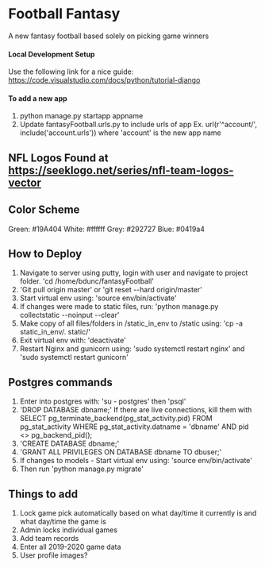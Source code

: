 # Football Fantasy
A new fantasy football based solely on picking game winners

#### Local Development Setup
  Use the following link for a nice guide: https://code.visualstudio.com/docs/python/tutorial-django

#### To add a new app
1. python manage.py startapp appname
2. Update fantasyFootball.urls.py to include urls of app
    Ex. url(r'^account/', include('account.urls')) where 'account' is the new app name

## NFL Logos Found at https://seeklogo.net/series/nfl-team-logos-vector

## Color Scheme
Green: #19A404
White: #ffffff
Grey: #292727
Blue: #0419a4

## How to Deploy
1. Navigate to server using putty, login with user and navigate to project folder.
  'cd /home/bdunc/fantasyFootball'
2. 'Git pull origin master' or 'git reset --hard origin/master'
3. Start virtual env using: 'source env/bin/activate'
4. If changes were made to static files, run: 'python manage.py collectstatic --noinput --clear'
5.  Make copy of all files/folders in /static_in_env to /static using: 'cp -a static_in_env/. static/'
6. Exit virtual env with: 'deactivate'
7. Restart Nginx and gunicorn using:  'sudo systemctl restart nginx' and 'sudo systemctl restart gunicorn'

## Postgres commands
1. Enter into postgres with: 'su - postgres' then 'psql'
2. 'DROP DATABASE dbname;' If there are live connections, kill them with
    SELECT pg_terminate_backend(pg_stat_activity.pid)
    FROM pg_stat_activity
    WHERE pg_stat_activity.datname = 'dbname'
    AND pid <> pg_backend_pid();
3. 'CREATE DATABASE dbname;'
4. 'GRANT ALL PRIVILEGES ON DATABASE dbname TO dbuser;'
5. If changes to models - Start virtual env using: 'source env/bin/activate'
6. Then run 'python manage.py migrate'

 ## Things to add
 1. Lock game pick automatically based on what day/time it currently is and what day/time the game is
 2. Admin locks individual games
 3. Add team records
 4. Enter all 2019-2020 game data
 5. User profile images?